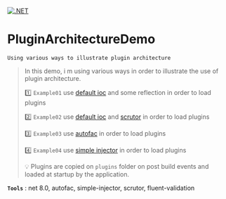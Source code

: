 [![.NET](https://github.com/aimenux/PluginArchitectureDemo/actions/workflows/ci.yml/badge.svg?branch=main)](https://github.com/aimenux/PluginArchitectureDemo/actions/workflows/ci.yml)

# PluginArchitectureDemo
```  
Using various ways to illustrate plugin architecture
```

> In this demo, i m using various ways in order to illustrate the use of plugin architecture.
>
> :one: `Example01` use [default ioc](https://learn.microsoft.com/en-us/dotnet/core/extensions/dependency-injection) and some reflection in order to load plugins
>
> :two: `Example02` use [default ioc](https://learn.microsoft.com/en-us/dotnet/core/extensions/dependency-injection) and [scrutor](https://github.com/khellang/Scrutor) in order to load plugins
>
> :three: `Example03` use [autofac](https://github.com/autofac/Autofac) in order to load plugins
>
> :four: `Example04` use [simple injector](https://github.com/simpleinjector/SimpleInjector) in order to load plugins
>
> :bulb: Plugins are copied on `plugins` folder on post build events and loaded at startup by the application.
>

**`Tools`** : net 8.0, autofac, simple-injector, scrutor, fluent-validation